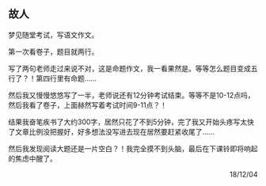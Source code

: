 ## 故人

梦见随堂考试，写语文作文。

第一次看卷子，题目就两行。

写了两句老师走过来说不对，这是命题作文，我一看果然是。等等怎么题目变成五行了？！第四行里有命题……

然后我又慢慢悠悠写了一半，老师说还有12分钟考试结束。等等不是10-12点吗，然后我看了卷子，上面赫然写着考试时间9-11点？！

结果我奋笔疾书了大约300字，居然只花了不到5分钟，完了我又开始头疼写太快了文章比例没把握好，好多想法没写进去现在居然要赶紧收尾了……

然后我发现阅读大题还是一片空白？！我完全摸不到头脑，最后在下课铃即将响起的焦虑中醒了。

<p align="right">18/12/04</p>